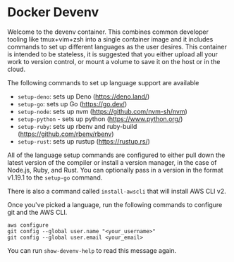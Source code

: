# Docker Devenv

Welcome to the devenv container. This combines common developer tooling like tmux+vim+zsh into a single container image and it includes commands to set up different languages as the user desires. This container is intended to be stateless, it is suggested that you either upload all your work to version control, or mount a volume to save it on the host or in the cloud.

The following commands to set up language support are available

- `setup-deno`: sets up Deno (https://deno.land/)
- `setup-go`: sets up Go (https://go.dev/)
- `setup-node`: sets up nvm (https://github.com/nvm-sh/nvm)
- `setup-python` - sets up python (https://www.python.org/)
- `setup-ruby`: sets up rbenv and ruby-build (https://github.com/rbenv/rbenv)
- `setup-rust`: sets up rustup (https://rustup.rs/)

All of the language setup commands are configured to either pull down the latest version of the compiler or install a version manager, in the case of Node.js, Ruby, and Rust. You can optionally pass in a version in the format v1.19.1 to the `setup-go` command.

There is also a command called `install-awscli` that will install AWS CLI v2.

Once you've picked a language, run the following commands to configure git and the AWS CLI.

```
aws configure
git config --global user.name "<your_username>"
git config --global user.email <your_email>
```

You can run `show-devenv-help` to read this message again.
